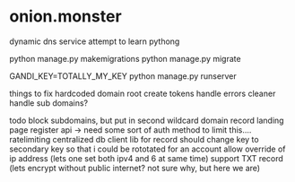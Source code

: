 # onion.monster
dynamic dns service attempt to learn pythong

 python manage.py makemigrations
python manage.py migrate

GANDI_KEY=TOTALLY_MY_KEY python manage.py runserver

things to fix
hardcoded domain root
create tokens
handle errors cleaner
handle sub domains?


todo
block subdomains, but put in second wildcard domain record
landing page
register api -> need some sort of auth method to limit this....
ratelimiting
centralized db
client lib
for record should change key to secondary key so that i could be rototated for an account
allow override of ip address (lets one set both ipv4 and 6 at same time)
support TXT record (lets encrypt without public internet? not sure why, but here we are)